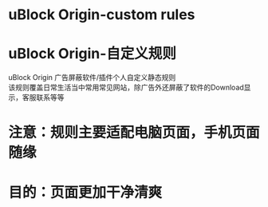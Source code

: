 # uBlock Origin-custom rules  
# uBlock Origin-自定义规则
uBlock Origin 广告屏蔽软件/插件个人自定义静态规则  
该规则覆盖日常生活当中常用常见网站，除广告外还屏蔽了软件的Download显示，客服联系等等  
# 注意：规则主要适配电脑页面，手机页面随缘
# 目的：页面更加干净清爽
